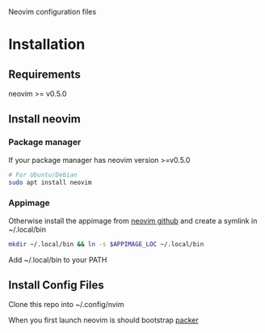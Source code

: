 Neovim configuration files

# Installation

## Requirements
neovim >= v0.5.0

## Install neovim

### Package manager

If your package manager has neovim version >=v0.5.0

```bash
# For Ubuntu/Debian
sudo apt install neovim
```
### Appimage

Otherwise install the appimage from [neovim github](https://github.com/neovim/neovim) and create a symlink in ~/.local/bin

```bash
mkdir ~/.local/bin && ln -s $APPIMAGE_LOC ~/.local/bin
```
Add ~/.local/bin to your PATH

## Install Config Files

Clone this repo into ~/.config/nvim

When you first launch neovim is should bootstrap [packer](https://github.com/wbthomason/packer.nvim)
